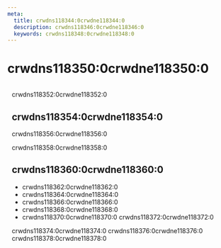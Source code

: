 ```yaml
---
meta:
  title: crwdns118344:0crwdne118344:0
  description: crwdns118346:0crwdne118346:0
  keywords: crwdns118348:0crwdne118348:0
---
```


# crwdns118350:0crwdne118350:0

<app-img src="https://cdn.vuetifyjs.com/images/affiliates/vuetify-tidelift.png" alt="Vuetify + Tidelift" width="250px" style="float: right; margin-left: 10px;" />

crwdns118352:0crwdne118352:0

<entry-ad />

## crwdns118354:0crwdne118354:0

crwdns118356:0crwdne118356:0

crwdns118358:0crwdne118358:0

<tidelift-buttons />

## crwdns118360:0crwdne118360:0

- crwdns118362:0crwdne118362:0
- crwdns118364:0crwdne118364:0
- crwdns118366:0crwdne118366:0
- crwdns118368:0crwdne118368:0
- crwdns118370:0crwdne118370:0 crwdns118372:0crwdne118372:0

crwdns118374:0crwdne118374:0 crwdns118376:0crwdne118376:0 crwdns118378:0crwdne118378:0

<tidelift-buttons />

<backmatter />
